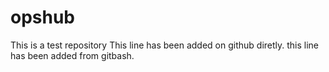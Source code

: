 # opshub
This is a test repository
This line has been added on github diretly.
this line has been added from gitbash.

